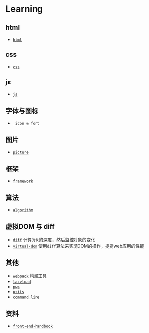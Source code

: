 # Learning

## html

* [` html `](https://github.com/lvzhenbang/article/blob/master/learning/html.md)

## css

* [` css `](https://github.com/lvzhenbang/article/blob/master/learning/css.md)

## js

* [` js `](https://github.com/lvzhenbang/article/blob/master/learning/javascript.md)

## 字体与图标

* [` icon & font`](https://github.com/lvzhenbang/article/blob/master/learning/icon.font.md)

## 图片

* [` picture `](https://github.com/lvzhenbang/article/blob/master/learning/picture.md)

## 框架

* [` framework `](https://github.com/lvzhenbang/article/blob/master/learning/framework.md)

## 算法

* [` algorithm `](https://github.com/lvzhenbang/article/blob/master/learning/algorithm.md)

## 虚拟DOM 与 diff

* [` diff `](https://github.com/flitbit/diff) 计算`对象`的深度，然后监控对象的变化
* [` virtual-dom `]() 使用` diff `算法来实现DOM的操作，提高web应用的性能

## 其他

* [` webpack `](https://github.com/lvzhenbang/webpack-play) 构建工具
* [` lazyload `](https://github.com/lvzhenbang/article/blob/master/learning/lazyload.md)
* [` pwa `](https://github.com/lvzhenbang/article/blob/master/learning/pwa.md)
* [` utils `](https://github.com/lvzhenbang/article/blob/master/learning/utils.md)
* [` command line `](https://github.com/jlevy/the-art-of-command-line)

## 资料

* [` front-end-handbook `](https://github.com/FrontendMasters/front-end-handbook-2019)

